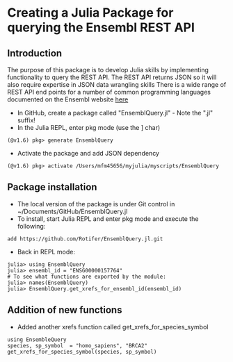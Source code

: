 # Creating a Julia Package for querying the Ensembl REST API

## Introduction

The purpose of this package is to develop Julia skills by implementing functionality to query the REST API.
The REST API returns JSON so it will also require expertise in JSON data wrangling skills
There is a wide range of REST API end points for a number of common programming languages documented on the Ensembl website [here](https://rest.ensembl.org)

- In GitHub, create a package called "EnsemblQuery.jl" - Note the ".jl" suffix!
- In the Julia REPL, enter pkg mode (use the ] char)

```
(@v1.6) pkg> generate EnsemblQuery
```

- Activate the package and add JSON dependency

```
(@v1.6) pkg> activate /Users/mfm45656/myjulia/myscripts/EnsemblQuery
```

## Package installation

- The local version of the package is under Git control in ~/Documents/GitHub/EnsemblQuery.jl
- To install, start Julia REPL and enter pkg mode and execute the following:

```
add https://github.com/Rotifer/EnsemblQuery.jl.git
```

- Back in REPL mode:

```
julia> using EnsemblQuery
julia> ensembl_id = "ENSG00000157764"
# To see what functions are exported by the module:
julia> names(EnsemblQuery)
julia> EnsemblQuery.get_xrefs_for_ensembl_id(ensembl_id)
```

## Addition of new functions

- Added another xrefs function called get_xrefs_for_species_symbol

```
using EnsembleQuery
species, sp_symbol  = "homo_sapiens", "BRCA2"
get_xrefs_for_species_symbol(species, sp_symbol)
```



